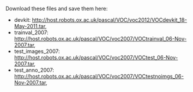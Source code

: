 Download these files and save them here:
- devkit: http://host.robots.ox.ac.uk/pascal/VOC/voc2012/VOCdevkit_18-May-2011.tar,
- trainval_2007: http://host.robots.ox.ac.uk/pascal/VOC/voc2007/VOCtrainval_06-Nov-2007.tar,
- test_images_2007: http://host.robots.ox.ac.uk/pascal/VOC/voc2007/VOCtest_06-Nov-2007.tar,
- test_anno_2007: http://host.robots.ox.ac.uk/pascal/VOC/voc2007/VOCtestnoimgs_06-Nov-2007.tar,